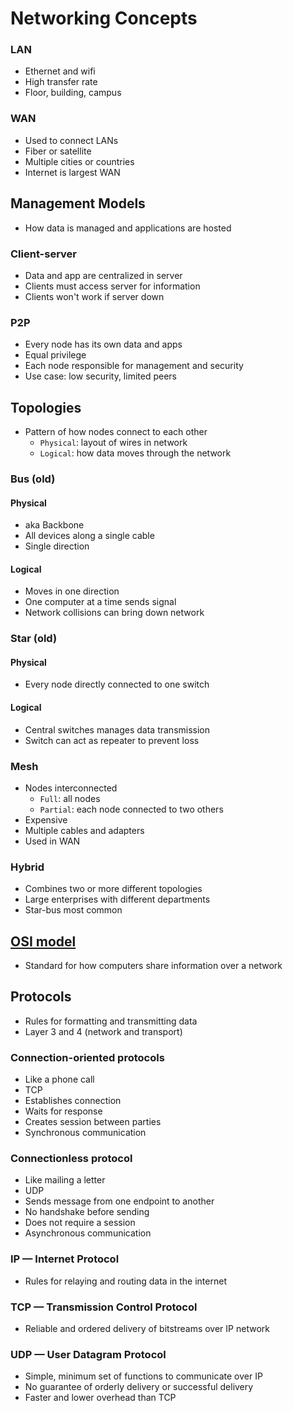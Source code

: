 # Networking Concepts
### LAN
* Ethernet and wifi
* High transfer rate
* Floor, building, campus
### WAN
* Used to connect LANs
* Fiber or satellite
* Multiple cities or countries
* Internet is largest WAN
## Management Models
* How data is managed and applications are hosted
### Client-server
* Data and app are centralized in server
* Clients must access server for information
* Clients won't work if server down
### P2P
* Every node has its own data and apps
* Equal privilege
* Each node responsible for management and security
* Use case: low security, limited peers
## Topologies
* Pattern of how nodes connect to each other
    * `Physical`: layout of wires in network
    * `Logical`: how data moves through the network
### Bus (old)
#### Physical
* aka Backbone
* All devices along a single cable
* Single direction
#### Logical
* Moves in one direction
* One computer at a time sends signal
* Network collisions can bring down network
### Star (old)
#### Physical
* Every node directly connected to one switch
#### Logical
* Central switches manages data transmission
* Switch can act as repeater to prevent loss
### Mesh
* Nodes interconnected
    * `Full`: all nodes
    * `Partial`: each node connected to two others
* Expensive
* Multiple cables and adapters
* Used in WAN
### Hybrid
* Combines two or more different topologies
* Large enterprises with different departments
* Star-bus most common
## [OSI model](./osi-model.md)
* Standard for how computers share information over a network
## Protocols
* Rules for formatting and transmitting data
* Layer 3 and 4 (network and transport)
### Connection-oriented protocols
* Like a phone call
* TCP
* Establishes connection
* Waits for response
* Creates session between parties
* Synchronous communication
### Connectionless protocol
* Like mailing a letter
* UDP
* Sends message from one endpoint to another
* No handshake before sending
* Does not require a session
* Asynchronous communication
### IP — Internet Protocol
* Rules for relaying and routing data in the internet
### TCP — Transmission Control Protocol
* Reliable and ordered delivery of bitstreams over IP network
### UDP — User Datagram Protocol
* Simple, minimum set of functions to communicate over IP
* No guarantee of orderly delivery or successful delivery
* Faster and lower overhead than TCP

